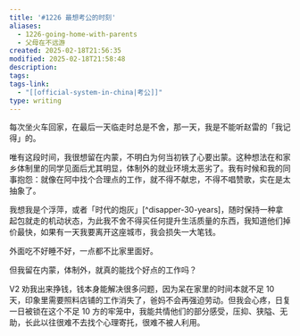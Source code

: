 ```yaml
---
title: '#1226 最想考公的时刻'
aliases:
  - 1226-going-home-with-parents
  - 父母在不远游
created: 2025-02-18T21:56:35
modified: 2025-02-18T21:58:48
description: 
tags: 
tags-link:
  - "[[official-system-in-china|考公]]"
type: writing
---
```


每次坐火车回家，在最后一天临走时总是不舍，那一天，我是不能听赵雷的「我记得」的。

唯有这段时间，我很想留在内蒙，不明白为何当初铁了心要出蒙。这种想法在和家乡体制里的同学见面后尤其明显，体制外的就业环境太恶劣了。我有时候和我的同事抱怨：就像在阿中找个合理点的工作，就不得不献忠，不得不唱赞歌，实在是太抽象了。

我想我是个浮萍，或者「时代的炮灰」[^disapper-30-years]，随时保持一种拿起包就走的机动状态，为此我不舍不得买任何提升生活质量的东西，我知道他们掉价最快，如果有一天我要离开这座城市，我会损失一大笔钱。

外面吃不好睡不好，一点都不比家里面好。

但我留在内蒙，体制外，就真的能找个好点的工作吗？

V2 劝我出来挣钱，钱本身能解决很多问题，因为呆在家里的时间本就不足 10 天，印象里需要照料店铺的工作消失了，爸妈不会再强迫劳动。但我会心疼，日复一日被锁在这个不足 10 方的牢笼中，我能共情他们的部分感受，压抑、狭隘、无助，长此以往很难不去找个心理寄托，很难不被人利用。
